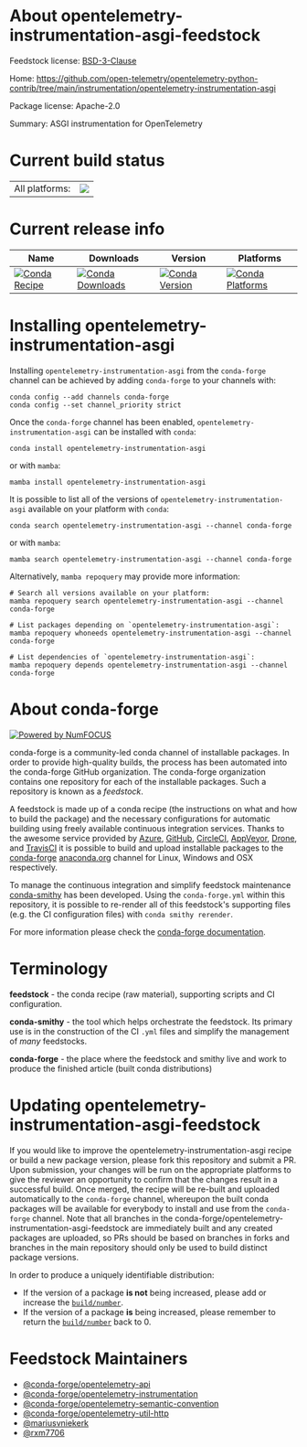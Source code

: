 About opentelemetry-instrumentation-asgi-feedstock
==================================================

Feedstock license: [BSD-3-Clause](https://github.com/conda-forge/opentelemetry-instrumentation-asgi-feedstock/blob/main/LICENSE.txt)

Home: https://github.com/open-telemetry/opentelemetry-python-contrib/tree/main/instrumentation/opentelemetry-instrumentation-asgi

Package license: Apache-2.0

Summary: ASGI instrumentation for OpenTelemetry

Current build status
====================


<table><tr><td>All platforms:</td>
    <td>
      <a href="https://dev.azure.com/conda-forge/feedstock-builds/_build/latest?definitionId=13871&branchName=main">
        <img src="https://dev.azure.com/conda-forge/feedstock-builds/_apis/build/status/opentelemetry-instrumentation-asgi-feedstock?branchName=main">
      </a>
    </td>
  </tr>
</table>

Current release info
====================

| Name | Downloads | Version | Platforms |
| --- | --- | --- | --- |
| [![Conda Recipe](https://img.shields.io/badge/recipe-opentelemetry--instrumentation--asgi-green.svg)](https://anaconda.org/conda-forge/opentelemetry-instrumentation-asgi) | [![Conda Downloads](https://img.shields.io/conda/dn/conda-forge/opentelemetry-instrumentation-asgi.svg)](https://anaconda.org/conda-forge/opentelemetry-instrumentation-asgi) | [![Conda Version](https://img.shields.io/conda/vn/conda-forge/opentelemetry-instrumentation-asgi.svg)](https://anaconda.org/conda-forge/opentelemetry-instrumentation-asgi) | [![Conda Platforms](https://img.shields.io/conda/pn/conda-forge/opentelemetry-instrumentation-asgi.svg)](https://anaconda.org/conda-forge/opentelemetry-instrumentation-asgi) |

Installing opentelemetry-instrumentation-asgi
=============================================

Installing `opentelemetry-instrumentation-asgi` from the `conda-forge` channel can be achieved by adding `conda-forge` to your channels with:

```
conda config --add channels conda-forge
conda config --set channel_priority strict
```

Once the `conda-forge` channel has been enabled, `opentelemetry-instrumentation-asgi` can be installed with `conda`:

```
conda install opentelemetry-instrumentation-asgi
```

or with `mamba`:

```
mamba install opentelemetry-instrumentation-asgi
```

It is possible to list all of the versions of `opentelemetry-instrumentation-asgi` available on your platform with `conda`:

```
conda search opentelemetry-instrumentation-asgi --channel conda-forge
```

or with `mamba`:

```
mamba search opentelemetry-instrumentation-asgi --channel conda-forge
```

Alternatively, `mamba repoquery` may provide more information:

```
# Search all versions available on your platform:
mamba repoquery search opentelemetry-instrumentation-asgi --channel conda-forge

# List packages depending on `opentelemetry-instrumentation-asgi`:
mamba repoquery whoneeds opentelemetry-instrumentation-asgi --channel conda-forge

# List dependencies of `opentelemetry-instrumentation-asgi`:
mamba repoquery depends opentelemetry-instrumentation-asgi --channel conda-forge
```


About conda-forge
=================

[![Powered by
NumFOCUS](https://img.shields.io/badge/powered%20by-NumFOCUS-orange.svg?style=flat&colorA=E1523D&colorB=007D8A)](https://numfocus.org)

conda-forge is a community-led conda channel of installable packages.
In order to provide high-quality builds, the process has been automated into the
conda-forge GitHub organization. The conda-forge organization contains one repository
for each of the installable packages. Such a repository is known as a *feedstock*.

A feedstock is made up of a conda recipe (the instructions on what and how to build
the package) and the necessary configurations for automatic building using freely
available continuous integration services. Thanks to the awesome service provided by
[Azure](https://azure.microsoft.com/en-us/services/devops/), [GitHub](https://github.com/),
[CircleCI](https://circleci.com/), [AppVeyor](https://www.appveyor.com/),
[Drone](https://cloud.drone.io/welcome), and [TravisCI](https://travis-ci.com/)
it is possible to build and upload installable packages to the
[conda-forge](https://anaconda.org/conda-forge) [anaconda.org](https://anaconda.org/)
channel for Linux, Windows and OSX respectively.

To manage the continuous integration and simplify feedstock maintenance
[conda-smithy](https://github.com/conda-forge/conda-smithy) has been developed.
Using the ``conda-forge.yml`` within this repository, it is possible to re-render all of
this feedstock's supporting files (e.g. the CI configuration files) with ``conda smithy rerender``.

For more information please check the [conda-forge documentation](https://conda-forge.org/docs/).

Terminology
===========

**feedstock** - the conda recipe (raw material), supporting scripts and CI configuration.

**conda-smithy** - the tool which helps orchestrate the feedstock.
                   Its primary use is in the construction of the CI ``.yml`` files
                   and simplify the management of *many* feedstocks.

**conda-forge** - the place where the feedstock and smithy live and work to
                  produce the finished article (built conda distributions)


Updating opentelemetry-instrumentation-asgi-feedstock
=====================================================

If you would like to improve the opentelemetry-instrumentation-asgi recipe or build a new
package version, please fork this repository and submit a PR. Upon submission,
your changes will be run on the appropriate platforms to give the reviewer an
opportunity to confirm that the changes result in a successful build. Once
merged, the recipe will be re-built and uploaded automatically to the
`conda-forge` channel, whereupon the built conda packages will be available for
everybody to install and use from the `conda-forge` channel.
Note that all branches in the conda-forge/opentelemetry-instrumentation-asgi-feedstock are
immediately built and any created packages are uploaded, so PRs should be based
on branches in forks and branches in the main repository should only be used to
build distinct package versions.

In order to produce a uniquely identifiable distribution:
 * If the version of a package **is not** being increased, please add or increase
   the [``build/number``](https://docs.conda.io/projects/conda-build/en/latest/resources/define-metadata.html#build-number-and-string).
 * If the version of a package **is** being increased, please remember to return
   the [``build/number``](https://docs.conda.io/projects/conda-build/en/latest/resources/define-metadata.html#build-number-and-string)
   back to 0.

Feedstock Maintainers
=====================

* [@conda-forge/opentelemetry-api](https://github.com/orgs/conda-forge/teams/opentelemetry-api/)
* [@conda-forge/opentelemetry-instrumentation](https://github.com/orgs/conda-forge/teams/opentelemetry-instrumentation/)
* [@conda-forge/opentelemetry-semantic-convention](https://github.com/orgs/conda-forge/teams/opentelemetry-semantic-convention/)
* [@conda-forge/opentelemetry-util-http](https://github.com/orgs/conda-forge/teams/opentelemetry-util-http/)
* [@mariusvniekerk](https://github.com/mariusvniekerk/)
* [@rxm7706](https://github.com/rxm7706/)

